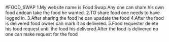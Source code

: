 #FOOD_SWAP
1.My website name is Food Swap.Any one can share his own food andcan take the food he wanted.
2.TO share food one needs to  have logged in.
3.After sharing the food he can upadate the food
4.After the food is delivered food owner can mark it as delivered.
5.Food requester delete his food request until the food his delivered.After the food is delivered no one can make request for the food

